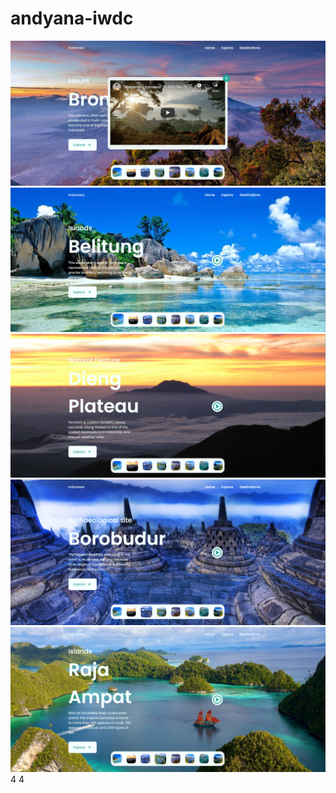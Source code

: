 # andyana-iwdc
<img src="assets/screenshoot/screenshot.png">
<img src="assets/screenshoot/screenshot1.png">
<img src="assets/screenshoot/screenshot2.png">
<img src="assets/screenshoot/screenshot3.png">
<img src="assets/screenshoot/screenshot4.png">
4
4
